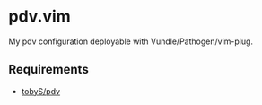 # pdv.vim
My pdv configuration deployable with Vundle/Pathogen/vim-plug.

## Requirements

* [tobyS/pdv](https://github.com/tobyS/pdv)
